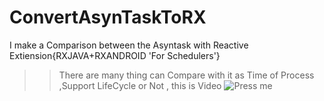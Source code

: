 # ConvertAsynTaskToRX
I make a Comparison between the Asyntask with Reactive Extiension{RXJAVA+RXANDROID 'For Schedulers'}
>> There are many thing can Compare with it as Time of Process ,Support LifeCycle or Not , this is Video
![Press me](file:///C:/Users/Mohammed%20Morse/Desktop/ezgif.com-video-to-gif.gif)

